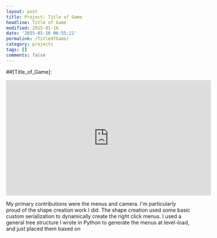 ```yaml
---
layout: post
title: Project: Title of Game
headline: Title of Game
modified: 2015-01-16
date: '2015-01-16 06:55:21'
permalink: /TitleOfGame/
category: projects
tags: []
comments: false
---
```


##[Title_of\_Game]:

<iframe width="560" height="315" src="https://www.youtube.com/embed/w-jULUaIg7c?controls=0" frameborder="0" allowfullscreen></iframe>

My primary contributions were the menus and camera. I'm particularly proud of the shape creation work I did. The shape creation used some basic custom serialization to dynamically create the right click menus. I used a general tree structure I wrote in Python to generate the menus at level-load, and just placed them based on 